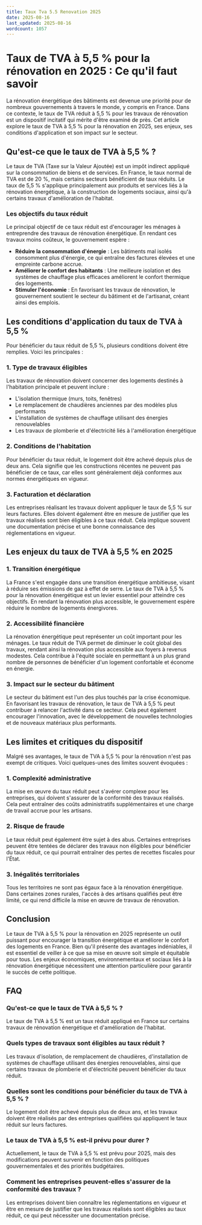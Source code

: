 ```yaml
---
title: Taux Tva 5.5 Renovation 2025
date: 2025-08-16
last_updated: 2025-08-16
wordcount: 1057
---
```


# Taux de TVA à 5,5 % pour la rénovation en 2025 : Ce qu'il faut savoir

La rénovation énergétique des bâtiments est devenue une priorité pour de nombreux gouvernements à travers le monde, y compris en France. Dans ce contexte, le taux de TVA réduit à 5,5 % pour les travaux de rénovation est un dispositif incitatif qui mérite d'être examiné de près. Cet article explore le taux de TVA à 5,5 % pour la rénovation en 2025, ses enjeux, ses conditions d'application et son impact sur le secteur.

## Qu'est-ce que le taux de TVA à 5,5 % ?

Le taux de TVA (Taxe sur la Valeur Ajoutée) est un impôt indirect appliqué sur la consommation de biens et de services. En France, le taux normal de TVA est de 20 %, mais certains secteurs bénéficient de taux réduits. Le taux de 5,5 % s'applique principalement aux produits et services liés à la rénovation énergétique, à la construction de logements sociaux, ainsi qu'à certains travaux d'amélioration de l'habitat.

### Les objectifs du taux réduit

Le principal objectif de ce taux réduit est d'encourager les ménages à entreprendre des travaux de rénovation énergétique. En rendant ces travaux moins coûteux, le gouvernement espère :

- **Réduire la consommation d'énergie** : Les bâtiments mal isolés consomment plus d'énergie, ce qui entraîne des factures élevées et une empreinte carbone accrue.
- **Améliorer le confort des habitants** : Une meilleure isolation et des systèmes de chauffage plus efficaces améliorent le confort thermique des logements.
- **Stimuler l'économie** : En favorisant les travaux de rénovation, le gouvernement soutient le secteur du bâtiment et de l'artisanat, créant ainsi des emplois.

## Les conditions d'application du taux de TVA à 5,5 %

Pour bénéficier du taux réduit de 5,5 %, plusieurs conditions doivent être remplies. Voici les principales :

### 1. Type de travaux éligibles

Les travaux de rénovation doivent concerner des logements destinés à l'habitation principale et peuvent inclure :

- L'isolation thermique (murs, toits, fenêtres)
- Le remplacement de chaudières anciennes par des modèles plus performants
- L'installation de systèmes de chauffage utilisant des énergies renouvelables
- Les travaux de plomberie et d'électricité liés à l'amélioration énergétique

### 2. Conditions de l'habitation

Pour bénéficier du taux réduit, le logement doit être achevé depuis plus de deux ans. Cela signifie que les constructions récentes ne peuvent pas bénéficier de ce taux, car elles sont généralement déjà conformes aux normes énergétiques en vigueur.

### 3. Facturation et déclaration

Les entreprises réalisant les travaux doivent appliquer le taux de 5,5 % sur leurs factures. Elles doivent également être en mesure de justifier que les travaux réalisés sont bien éligibles à ce taux réduit. Cela implique souvent une documentation précise et une bonne connaissance des réglementations en vigueur.

## Les enjeux du taux de TVA à 5,5 % en 2025

### 1. Transition énergétique

La France s'est engagée dans une transition énergétique ambitieuse, visant à réduire ses émissions de gaz à effet de serre. Le taux de TVA à 5,5 % pour la rénovation énergétique est un levier essentiel pour atteindre ces objectifs. En rendant la rénovation plus accessible, le gouvernement espère réduire le nombre de logements énergivores.

### 2. Accessibilité financière

La rénovation énergétique peut représenter un coût important pour les ménages. Le taux réduit de TVA permet de diminuer le coût global des travaux, rendant ainsi la rénovation plus accessible aux foyers à revenus modestes. Cela contribue à l'équité sociale en permettant à un plus grand nombre de personnes de bénéficier d'un logement confortable et économe en énergie.

### 3. Impact sur le secteur du bâtiment

Le secteur du bâtiment est l'un des plus touchés par la crise économique. En favorisant les travaux de rénovation, le taux de TVA à 5,5 % peut contribuer à relancer l'activité dans ce secteur. Cela peut également encourager l'innovation, avec le développement de nouvelles technologies et de nouveaux matériaux plus performants.

## Les limites et critiques du dispositif

Malgré ses avantages, le taux de TVA à 5,5 % pour la rénovation n'est pas exempt de critiques. Voici quelques-unes des limites souvent évoquées :

### 1. Complexité administrative

La mise en œuvre du taux réduit peut s'avérer complexe pour les entreprises, qui doivent s'assurer de la conformité des travaux réalisés. Cela peut entraîner des coûts administratifs supplémentaires et une charge de travail accrue pour les artisans.

### 2. Risque de fraude

Le taux réduit peut également être sujet à des abus. Certaines entreprises peuvent être tentées de déclarer des travaux non éligibles pour bénéficier du taux réduit, ce qui pourrait entraîner des pertes de recettes fiscales pour l'État.

### 3. Inégalités territoriales

Tous les territoires ne sont pas égaux face à la rénovation énergétique. Dans certaines zones rurales, l'accès à des artisans qualifiés peut être limité, ce qui rend difficile la mise en œuvre de travaux de rénovation.

## Conclusion

Le taux de TVA à 5,5 % pour la rénovation en 2025 représente un outil puissant pour encourager la transition énergétique et améliorer le confort des logements en France. Bien qu'il présente des avantages indéniables, il est essentiel de veiller à ce que sa mise en œuvre soit simple et équitable pour tous. Les enjeux économiques, environnementaux et sociaux liés à la rénovation énergétique nécessitent une attention particulière pour garantir le succès de cette politique.

## FAQ

### Qu'est-ce que le taux de TVA à 5,5 % ?

Le taux de TVA à 5,5 % est un taux réduit appliqué en France sur certains travaux de rénovation énergétique et d'amélioration de l'habitat.

### Quels types de travaux sont éligibles au taux réduit ?

Les travaux d'isolation, de remplacement de chaudières, d'installation de systèmes de chauffage utilisant des énergies renouvelables, ainsi que certains travaux de plomberie et d'électricité peuvent bénéficier du taux réduit.

### Quelles sont les conditions pour bénéficier du taux de TVA à 5,5 % ?

Le logement doit être achevé depuis plus de deux ans, et les travaux doivent être réalisés par des entreprises qualifiées qui appliquent le taux réduit sur leurs factures.

### Le taux de TVA à 5,5 % est-il prévu pour durer ?

Actuellement, le taux de TVA à 5,5 % est prévu pour 2025, mais des modifications peuvent survenir en fonction des politiques gouvernementales et des priorités budgétaires.

### Comment les entreprises peuvent-elles s'assurer de la conformité des travaux ?

Les entreprises doivent bien connaître les réglementations en vigueur et être en mesure de justifier que les travaux réalisés sont éligibles au taux réduit, ce qui peut nécessiter une documentation précise.